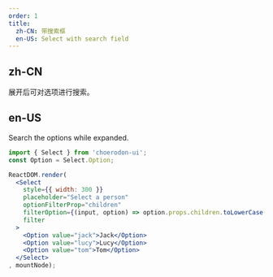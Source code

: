 ```yaml
---
order: 1
title:
  zh-CN: 带搜索框
  en-US: Select with search field
---
```


## zh-CN

展开后可对选项进行搜索。

## en-US

Search the options while expanded.

````jsx
import { Select } from 'choerodon-ui';
const Option = Select.Option;

ReactDOM.render(
  <Select
    style={{ width: 300 }}
    placeholder="Select a person"
    optionFilterProp="children"
    filterOption={(input, option) => option.props.children.toLowerCase().indexOf(input.toLowerCase()) >= 0}
    filter
  >
    <Option value="jack">Jack</Option>
    <Option value="lucy">Lucy</Option>
    <Option value="tom">Tom</Option>
  </Select>
, mountNode);
````
